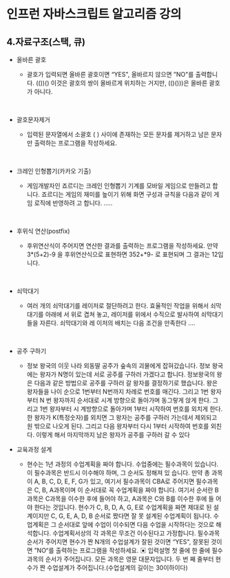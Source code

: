 # 인프런 자바스크립트 알고리즘 강의

## 4.자료구조(스택, 큐)

- 올바른 괄호

  - 괄호가 입력되면 올바른 괄호이면 “YES", 올바르지 않으면 ”NO"를 출력합니다.
    (())() 이것은 괄호의 쌍이 올바르게 위치하는 거지만, (()()))은 올바른 괄호가 아니다.

     <br/>

- 괄호문자제거

  - 입력된 문자열에서 소괄호 ( ) 사이에 존재하는 모든 문자를 제거하고 남은 문자만 출력하는
    프로그램을 작성하세요.

     <br/>

- 크레인 인형뽑기(카카오 기출)

  - 게임개발자인 죠르디는 크레인 인형뽑기 기계를 모바일 게임으로 만들려고 합니다.
    죠르디는 게임의 재미를 높이기 위해 화면 구성과 규칙을 다음과 같이 게임 로직에 반영하려
    고 합니다. .....

    <br/>

- 후위식 연산(postfix)

  - 후위연산식이 주어지면 연산한 결과를 출력하는 프로그램을 작성하세요.
    만약 3*(5+2)-9 을 후위연산식으로 표현하면 352+*9- 로 표현되며 그 결과는 12입니다.

     <br/>

- 쇠막대기

  - 여러 개의 쇠막대기를 레이저로 절단하려고 한다. 효율적인 작업을 위해서 쇠막대기를 아래에
    서 위로 겹쳐 놓고, 레이저를 위에서 수직으로 발사하여 쇠막대기들을 자른다. 쇠막대기와 레
    이저의 배치는 다음 조건을 만족한다 ....

     <br/>

- 공주 구하기

  - 정보 왕국의 이웃 나라 외동딸 공주가 숲속의 괴물에게 잡혀갔습니다.
    정보 왕국에는 왕자가 N명이 있는데 서로 공주를 구하러 가겠다고 합니다. 정보왕국의 왕은
    다음과 같은 방법으로 공주를 구하러 갈 왕자를 결정하기로 했습니다.
    왕은 왕자들을 나이 순으로 1번부터 N번까지 차례로 번호를 매긴다. 그리고 1번 왕자부터 N
    번 왕자까지 순서대로 시계 방향으로 돌아가며 동그랗게 앉게 한다. 그리고 1번 왕자부터 시
    계방향으로 돌아가며 1부터 시작하여 번호를 외치게 한다. 한 왕자가 K(특정숫자)를 외치면 그
    왕자는 공주를 구하러 가는데서 제외되고 원 밖으로 나오게 된다. 그리고 다음 왕자부터 다시
    1부터 시작하여 번호를 외친다.
    이렇게 해서 마지막까지 남은 왕자가 공주를 구하러 갈 수 있다
    <br/>

- 교육과정 설계

  - 현수는 1년 과정의 수업계획을 짜야 합니다.
    수업중에는 필수과목이 있습니다. 이 필수과목은 반드시 이수해야 하며, 그 순서도 정해져 있
    습니다.
    만약 총 과목이 A, B, C, D, E, F, G가 있고, 여기서 필수과목이 CBA로 주어지면 필수과목은
    C, B, A과목이며 이 순서대로 꼭 수업계획을 짜야 합니다.
    여기서 순서란 B과목은 C과목을 이수한 후에 들어야 하고, A과목은 C와 B를 이수한 후에 들
    어야 한다는 것입니다.
    현수가 C, B, D, A, G, E로 수업계획을 짜면 제대로 된 설계이지만
    C, G, E, A, D, B 순서로 짰다면 잘 못 설계된 수업계획이 됩니다.
    수업계획은 그 순서대로 앞에 수업이 이수되면 다음 수업을 시작하다는 것으로 해석합니다.
    수업계획서상의 각 과목은 무조건 이수된다고 가정합니다.
    필수과목순서가 주어지면 현수가 짠 N개의 수업설계가 잘된 것이면 “YES", 잘못된 것이면
    ”NO“를 출력하는 프로그램을 작성하세요.
    ▣ 입력설명
    첫 줄에 한 줄에 필수과목의 순서가 주어집니다. 모든 과목은 영문 대문자입니다.
    두 번 째 줄부터 현수가 짠 수업설계가 주어집니다.(수업설계의 길이는 30이하이다)

     <br/>
